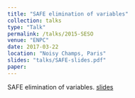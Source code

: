 ```yaml
---
title: "SAFE elimination of variables"
collection: talks
type: "Talk"
permalink: /talks/2015-SESO
venue: "ENPC"
date: 2017-03-22
location: "Noisy Champs, Paris"
slides: "talks/SAFE-slides.pdf"
paper: 
---
```

SAFE elimination of variables.
[slides](../files/talks/SAFE-slides.pdf)